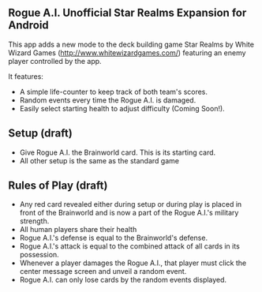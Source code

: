 ## Rogue A.I. Unofficial Star Realms Expansion for Android

This app adds a new mode to the deck building game Star Realms by White Wizard Games (http://www.whitewizardgames.com/) featuring 
an enemy player controlled by the app.

It features:

* A simple life-counter to keep track of both team's scores.
* Random events every time the Rogue A.I. is damaged.
* Easily select starting health to adjust difficulty (Coming Soon!).

## Setup (draft)

* Give Rogue A.I. the Brainworld card. This is its starting card.
* All other setup is the same as the standard game

## Rules of Play (draft)

* Any red card revealed either during setup or during play is placed in front of the Brainworld and is now a part of the 
Rogue A.I.'s military strength.
* All human players share their health
* Rogue A.I.'s defense is equal to the Brainworld's defense.
* Rogue A.I.'s attack is equal to the combined attack of all cards in its possession.
* Whenever a player damages the Rogue A.I., that player must click the center message screen and unveil a random event.
* Rogue A.I. can only lose cards by the random events displayed.
